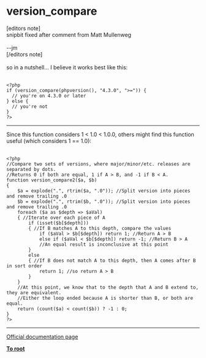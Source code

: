 # version_compare



[editors note]<br>snipbit fixed after comment from Matt Mullenweg<br><br>--jm<br>[/editors note]<br><br>so in a nutshell... I believe it works best like this:<br><br>

```
<?php
if (version_compare(phpversion(), "4.3.0", ">=")) {
  // you're on 4.3.0 or later
} else {
  // you're not
}
?>
```
  

---

Since this function considers 1 &lt; 1.0 &lt; 1.0.0, others might find this function useful (which considers 1 == 1.0):<br><br>

```
<?php
//Compare two sets of versions, where major/minor/etc. releases are separated by dots.
//Returns 0 if both are equal, 1 if A > B, and -1 if B < A.
function version_compare2($a, $b)
{
    $a = explode(".", rtrim($a, ".0")); //Split version into pieces and remove trailing .0
    $b = explode(".", rtrim($b, ".0")); //Split version into pieces and remove trailing .0
    foreach ($a as $depth => $aVal)
    { //Iterate over each piece of A
        if (isset($b[$depth]))
        { //If B matches A to this depth, compare the values
            if ($aVal > $b[$depth]) return 1; //Return A > B
            else if ($aVal < $b[$depth]) return -1; //Return B > A
            //An equal result is inconclusive at this point
        }
        else
        { //If B does not match A to this depth, then A comes after B in sort order
            return 1; //so return A > B
        }
    }
    //At this point, we know that to the depth that A and B extend to, they are equivalent.
    //Either the loop ended because A is shorter than B, or both are equal.
    return (count($a) < count($b)) ? -1 : 0;
}
?>
```
  

---

[Official documentation page](https://www.php.net/manual/en/function.version-compare.php)

**[To root](/README.md)**